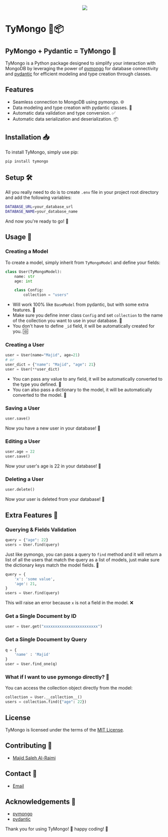 
<center>
    <img src="https://i.imgur.com/DWyckJS.jpg"/>
</center>

# TyMongo 🐍📦
## PyMongo + Pydantic = TyMongo 🤩
TyMongo is a Python package designed to simplify your interaction with MongoDB by leveraging the power of [pymongo](https://pymongo.readthedocs.io/) for database connectivity and [pydantic](https://pydantic-docs.helpmanual.io/) for efficient modeling and type creation through classes.

## Features
- Seamless connection to MongoDB using pymongo. 🌐
- Data modeling and type creation with pydantic classes. 🧱
- Automatic data validation and type conversion. ✅
- Automatic data serialization and deserialization. 📦

## Installation 📥
To install TyMongo, simply use pip:
```bash
pip install tymongo
```

## Setup 🛠️
All you really need to do is to create `.env` file in your project root directory and add the following variables:
```bash
DATABASE_URL=your_database_url
DATABASE_NAME=your_database_name
```
And now you're ready to go! 🚀

## Usage 📝
### Creating a Model
To create a model, simply inherit from `TyMongoModel` and define your fields:
```python
class User(TyMongoModel):
    name: str
    age: int

    class Config:
        collection = "users"
```
- Will work 100% like `BaseModel` from pydantic, but with some extra features. 🤩
- Make sure you define inner class `Config` and set `collection` to the name of the collection you want to use in your database. 📁
- You don't have to define `_id` field, it will be automatically created for you. 🆔

### Creating a User
```python
user = User(name="Majid", age=21)
# or
user_dict = {"name": "Majid", "age": 21}
user = User(**user_dict)
```
- You can pass any value to any field, it will be automatically converted to the type you defined. 🔄
- You can also pass a dictionary to the model, it will be automatically converted to the model. 🔄

### Saving a User
```python
user.save()
```
Now you have a new user in your database! 🎉

### Editing a User
```python
user.age = 22
user.save()
```
Now your user's age is 22 in your database! 🎉

### Deleting a User
```python
user.delete()
```
Now your user is deleted from your database! 🎉

## Extra Features 🤩
### Querying & Fields Validation
```python
query = {"age": 22}
users = User.find(query)
```
Just like pymongo, you can pass a query to `find` method and it will return a list of all the users that match the query as a list of models, just make sure the dictionary keys match the model fields. 🔑

```python
query = {
    'x': 'some value',
    'age': 21,
}
users = User.find(query)
```
This will raise an error because `x` is not a field in the model. ❌

### Get a Single Document by ID
```python
user = User.get("xxxxxxxxxxxxxxxxxxxxxxxx")
```

### Get a Single Document by Query
```python
q = {
    'name' : 'Majid'
}
user = User.find_one(q)
```

### What if I want to use pymongo directly? 🤔
You can access the collection object directly from the model:
```python
collection = User.__collection__()
users = collection.find({"age": 22})
```

## License
TyMongo is licensed under the terms of the [MIT License](LICENSE).


## Contributing 🤝
- [Majid Saleh Al-Raimi](https://www.majidraimi.com/)

## Contact 📧
- [Email](mailto:majidsraimi@gmail.com)

## Acknowledgements 🙏
- [pymongo](https://pymongo.readthedocs.io/)
- [pydantic](https://pydantic-docs.helpmanual.io/)


Thank you for using TyMongo! 🙌 happy coding! 🚀
